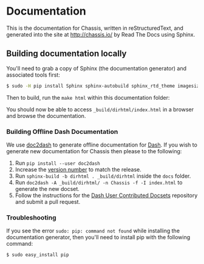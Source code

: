 # Documentation

This is the documentation for Chassis, written in reStructuredText, and
generated into the site at http://chassis.io/ by Read The Docs using Sphinx.

## Building documentation locally

You'll need to grab a copy of Sphinx (the documentation generator) and
associated tools first:

```bash
$ sudo -H pip install Sphinx sphinx-autobuild sphinx_rtd_theme imagesize livereload==2.3.0
```

Then to build, run the `make html` within this documentation folder:

You should now be able to access `_build/dirhtml/index.html` in a browser and
browse the documentation.

### Building Offline Dash Documentation

We use [doc2dash](https://doc2dash.readthedocs.io/en/stable/) to generate offline documentation for [Dash](https://kapeli.com/dash).
If you wish to generate new documentation for Chassis then please to the following:

1. Run `pip install --user doc2dash`
1. Increase the [version number](https://github.com/Chassis/Chassis/blob/master/docs/conf.py#L57-L59) to match the release.
1. Run `sphinx-build -b dirhtml . _build/dirhtml` inside the `docs` folder.
1. Run `doc2dash -A _build/dirhtml/ -n Chassis -f -I index.html` to generate the new docset.
1. Follow the instructions for the [Dash User Contributed Docsets](https://github.com/Chassis/Dash-User-Contributions.git) repository and submit a pull request.

### Troubleshooting

If you see the error `sudo: pip: command not found` while installing the documentation generator, then you'll need to install pip with the following command:

```
$ sudo easy_install pip
```
